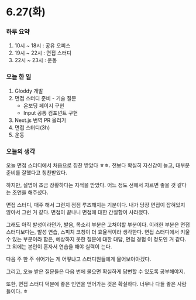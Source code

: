 # 6.27(화)

### 하루 요약

1. 10시 ~ 18시 : 공유 오피스
2. 19시 ~ 22시 : 면접 스터디
3. 22시 ~ 23시 : 운동

### 오늘 한 일

1. Gloddy 개발
2. 면접 스터디 준비 - 기술 질문
   - 온보딩 페이지 구현
   - Input 공통 컴포넌트 구현
3. Next.js 번역 PR 올리기
4. 면접 스터디(3h)
5. 운동

### 오늘의 생각

오늘 면접 스터디에서 처음으로 칭찬 받았다 ㅎㅎ. 전보다 확실히 자신감이 늘고, 대부분 준비를 잘했다고 칭찬받았다.

하지만, 설명이 조금 장황하다는 지적을 받았다. 어느 정도 선에서 자르면 좋을 것 같다는 조언을 해주셨다.

면접 스터디, 매주 해서 그런지 점점 루즈해지는 기분이다. 내가 당장 면접이 잡혀있지 않아서 그런 거 같다. 면접이 끝나니 면접에 대한 간절함이 사라졌다.

그래도 아직 발성이라던가, 발음, 목소리 부분은 고쳐야할 부분이다. 이러한 부분은 면접 스터디보다는, 발성 연습, 스피치 코칭이 더 효율적이라 생각한다. 면접 스터디에서 키울 수 있는 부분이라 함은, 예상하지 못한 질문에 대한 대답, 면접 경험 이 정도인 거 같다. 그 외에는 본인이 혼자서 연습을 해야 실력이 는다.

다음 주 한 주 쉬어가는 게 어떻냐고 스터디원들에게 물어보아야겠다.

그리고, 오늘 받은 질문들은 다음 번에 물으면 확실하게 답변할 수 있도록 공부해야지.

또한, 면접 스터디 덕분에 좋은 인연을 얻어가는 것은 확실하다. 너무나 다들 좋은 사람들이다. ㅎ
